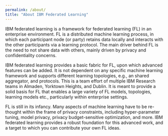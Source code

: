 ```yaml
---
permalink: /about/
title: "About IBM Federated Learning"
---
```


IBM federated learning is a framework for federated learning (FL) in an enterprise environment. FL is a distributed machine learning process, in which each participant node
(or party) retains data locally and interacts with the other participants via
a learning protocol. 
The main driver behind FL is the need to not share data with others,
mainly driven by privacy and confidentiality concerns.

IBM federated learning provides a basic fabric for FL, upon which advanced features can be added.
It is not dependent on any specific machine learning framework and supports different learning topologies,
e.g., an shared aggregator, and protocols.  This is a team effort of multiple IBM Research teams in Almaden, Yorktown Heights, and Dublin.
It is meant to provide a solid basis for FL that enables a large variety of FL models, topologies, learning models etc., particularly within enterprise settings.

FL is still in its infancy.
Many aspects of machine learning have to be re-thought within the frame of privacy constraints,
including hyper-parameter tuning, model privacy,
privacy budget-sensitive optimization, and more.
IBM federated learning provides a robust foundation for this advanced work,
and a target to which you can contribute your own FL ideas.
